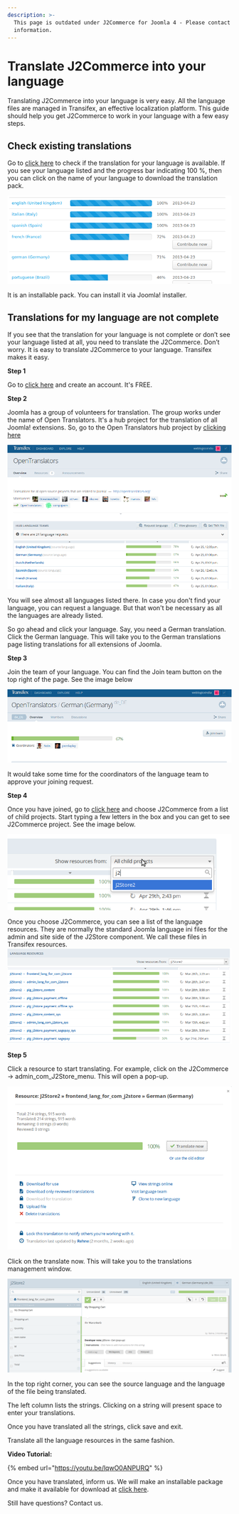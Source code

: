 ```yaml
---
description: >-
  This page is outdated under J2Commerce for Joomla 4 - Please contact us for
  information.
---
```


# Translate J2Commerce into your language

Translating J2Commerce into your language is very easy. All the language files are managed in Transifex, an effective localization platform. This guide should help you get J2Commerce to work in your language with a few easy steps.

## Check existing translations <a href="#check-existing-translations" id="check-existing-translations"></a>

Go to [click here](https://docs.j2store.org/translation/\[http://J2Store.org/translations.html]\(%3Chttp:/J2Store.org/translations.html%3E\)) to check if the translation for your language is available. If you see your language listed and the progress bar indicating 100 %, then you can click on the name of your language to download the translation pack.

![Transifex packages](https://raw.githubusercontent.com/j2store/doc-images/master/translation/Translate-j2store-to-your-lang/translation-transifex-packages.png)

It is an installable pack. You can install it via Joomla! installer.

## Translations for my language are not complete <a href="#translations-for-my-language-is-not-complete" id="translations-for-my-language-is-not-complete"></a>

If you see that the translation for your language is not complete or don’t see your language listed at all, you need to translate the J2Commerce. Don’t worry. It is easy to translate J2Commerce to your language. Transifex makes it easy.

**Step 1**

Go to [click here](https://docs.j2store.org/translation/\[http://transifex.com]\(%3Chttp:/transifex.com%3E\)) and create an account. It's FREE.

**Step 2**

Joomla has a group of volunteers for translation. The group works under the name of Open Translators. It's a hub project for the translation of all Joomla! extensions. So, go to the Open Translators hub project by [clicking here](https://docs.j2store.org/translation/\[https://opentranslators.transifex.com]\(%3Chttps:/opentranslators.transifex.com%3E\))

![Transifex open translators](https://raw.githubusercontent.com/j2store/doc-images/master/translation/Translate-j2store-to-your-lang/translation-transifex-opentranslators.png)

You will see almost all languages listed there. In case you don't find your language, you can request a language. But that won't be necessary as all the languages are already listed.

So go ahead and click your language. Say, you need a German translation. Click the German language. This will take you to the German translations page listing translations for all extensions of Joomla.

**Step 3**

Join the team of your language. You can find the Join team button on the top right of the page. See the image below

![Transifex germany](https://raw.githubusercontent.com/j2store/doc-images/master/translation/Translate-j2store-to-your-lang/translation-transifex-germany.png)

It would take some time for the coordinators of the language team to approve your joining request.

**Step 4**

Once you have joined, go to [click here](https://docs.j2store.org/translation/\[https://opentranslators.transifex.com]\(%3Chttps:/opentranslators.transifex.com%3E\)) and choose J2Commerce from a list of child projects. Start typing a few letters in the box and you can get to see J2Commerce project. See the image below.

![Transifex child products](https://raw.githubusercontent.com/j2store/doc-images/master/translation/Translate-j2store-to-your-lang/translation-transifex-child-products.png)

Once you choose J2Commerce, you can see a list of the language resources. They are normally the standard Joomla language ini files for the admin and site side of the J2Store component. We call these files in Transifex resources. ![Transifex-resources](https://raw.githubusercontent.com/j2store/doc-images/master/translation/Translate-j2store-to-your-lang/translation-transifex-resources.png)

**Step 5**

Click a resource to start translating. For example, click on the J2Commerce → admin\_com\_J2Store\_menu. This will open a pop-up.

![Transifex german resource](https://raw.githubusercontent.com/j2store/doc-images/master/translation/Translate-j2store-to-your-lang/translation-transifex-resource-germany.png)

Click on the translate now. This will take you to the translations management window.

![J2Store management window](https://raw.githubusercontent.com/j2store/doc-images/master/translation/Translate-j2store-to-your-lang/Translation-transifex-J2Store-management-win.png)

In the top right corner, you can see the source language and the language of the file being translated.

The left column lists the strings. Clicking on a string will present space to enter your translations.

Once you have translated all the strings, click save and exit.

Translate all the language resources in the same fashion.

**Video Tutorial:**

{% embed url="https://youtu.be/lqwO0ANPURQ" %}

Once you have translated, inform us. We will make an installable package and make it available for download at [click here](https://docs.j2store.org/translation/\[http://J2Store.org/translations.html]\(%3Chttp:/J2Store.org/translations.html%3E\)).

Still have questions? Contact us.

